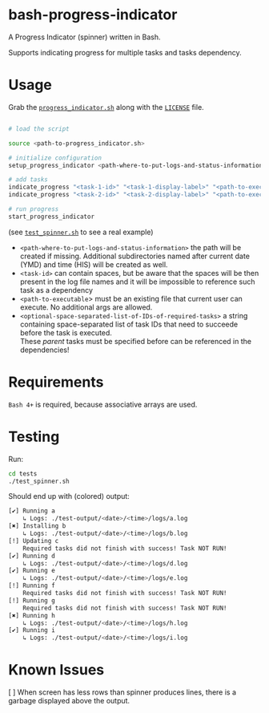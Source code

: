 # bash-progress-indicator
A Progress Indicator (spinner) written in Bash.

Supports indicating progress for multiple tasks and tasks dependency.

# Usage

Grab the [`progress_indicator.sh`](./progress_indicator.sh) along with the [`LICENSE`](./LICENSE) file.

```bash

# load the script

source <path-to-progress_indicator.sh>

# initialize configuration
setup_progress_indicator <path-where-to-put-logs-and-status-information>

# add tasks
indicate_progress "<task-1-id>" "<task-1-display-label>" "<path-to-executable>" "<optional-space-separated-list-of-IDs-of-required-tasks>"
indicate_progress "<task-2-id>" "<task-2-display-label>" "<path-to-executable>" "<optional-space-separated-list-of-IDs-of-required-tasks>"

# run progress
start_progress_indicator
```

(see [`test_spinner.sh`](tests/test_spinner.sh) to see a real example)

* `<path-where-to-put-logs-and-status-information>` the path will be created if missing. Additional subdirectories named after current date (YMD) and time (HIS) will be created as well.
* `<task-id>` can contain spaces, but be aware that the spaces will be then present in the log file names and it will be impossible to reference such task as a dependency
* `<path-to-executable`> must be an existing file that current user can execute. No additional args are allowed.
* `<optional-space-separated-list-of-IDs-of-required-tasks>` a string containing space-separated list of task IDs that need to succeede before the task is executed. \
These _parent_ tasks must be specified before can be referenced in the dependencies!

# Requirements

`Bash 4+` is required, because associative arrays are used.

# Testing

Run:

```bash
cd tests
./test_spinner.sh
```

Should end up with (colored) output:

```bash
[✔] Running a
    ↳ Logs: ./test-output/<date>/<time>/logs/a.log
[✖] Installing b
    ↳ Logs: ./test-output/<date>/<time>/logs/b.log
[!] Updating c
    Required tasks did not finish with success! Task NOT RUN!
[✔] Running d
    ↳ Logs: ./test-output/<date>/<time>/logs/d.log
[✔] Running e
    ↳ Logs: ./test-output/<date>/<time>/logs/e.log
[!] Running f
    Required tasks did not finish with success! Task NOT RUN!
[!] Running g
    Required tasks did not finish with success! Task NOT RUN!
[✖] Running h
    ↳ Logs: ./test-output/<date>/<time>/logs/h.log
[✔] Running i
    ↳ Logs: ./test-output/<date>/<time>/logs/i.log
```

# Known Issues

[ ] When screen has less rows than spinner produces lines, there is a garbage displayed above the output.